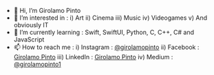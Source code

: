 - 👋 Hi, I’m Girolamo Pinto
- 👀 I’m interested in : 
      i) Art
      ii) Cinema
      iii) Music
      iv) Videogames
      v) And obviously IT
- 🌱 I’m currently learning : Swift, SwiftUI, Python, C, C++, C# and JavaScript
- 📫 How to reach me :
      i)    Instagram : [@girolamopinto](https://www.instagram.com/girolamopinto/)
      ii)   Facebook : [Girolamo Pinto](https://www.facebook.com/girolamo.pinto/)
      iii)  LinkedIn : [Girolamo Pinto](https://www.linkedin.com/jobs/search/?currentJobId=2431190098&keywords=sviluppo%20swift)
      iv)   Medium : [@girolamopinto1](https://girolamopinto1.medium.com)

<!---
girpinto/girpinto is a ✨ special ✨ repository because its `README.md` (this file) appears on your GitHub profile.
You can click the Preview link to take a look at your changes.
--->
